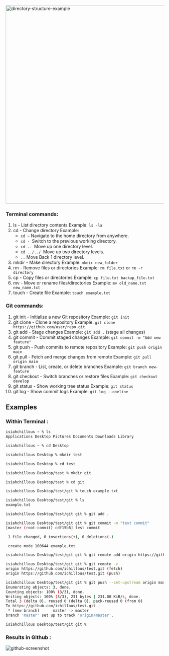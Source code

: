<img width="631" alt="directory-structure-example" src="https://github.com/user-attachments/assets/436dc0d9-1ddf-4021-89ff-14ff2b0ece2a">


### Terminal commands:

1. ls - List directory contents Example: `ls -la`
2. cd - Change directory Example: 
	- `cd ~` Navigate to the home directory from anywhere.
	- `cd - `Switch to the previous working directory.
	- `cd .. `Move up one directory level.
	- `cd ../../ `Move up two directory levels.
 	- `..` Move Back 1 directory level.  	
1. mkdir - Make directory Example: `mkdir new_folder`
2. rm - Remove files or directories Example: `rm file.txt` or `rm -r directory`
3. cp - Copy files or directories Example: `cp file.txt backup_file.txt`
4. mv - Move or rename files/directories Example: `mv old_name.txt new_name.txt`
5. touch - Create file Example: `touch example.txt`

### Git commands:

1. git init - Initialize a new Git repository Example: `git init`
2. git clone - Clone a repository Example: `git clone https://github.com/user/repo.git`
3. git add - Stage changes Example: `git add .` (stage all changes)
4. git commit - Commit staged changes Example: `git commit -m "Add new feature"`
5. git push - Push commits to remote repository Example: `git push origin main`
6. git pull - Fetch and merge changes from remote Example: `git pull origin main`
7. git branch - List, create, or delete branches Example: `git branch new-feature`
8. git checkout - Switch branches or restore files Example: `git checkout develop`
9. git status - Show working tree status Example: `git status`
10. git log - Show commit logs Example: `git log --oneline`

## Examples
### Within Terminal :

```bash
isiahchillous ~ % ls  
Applications Desktop Pictures Documents Downloads Library 

isiahchillous ~ % cd Desktop

isiahchillous Desktop % mkdir test 

isiahchillous Desktop % cd test

isiahchillous Desktop/test % mkdir git 

isiahchillous Desktop/test % cd git

isiahchillous Desktop/test/git % touch example.txt

isiahchillous Desktop/test/git % ls
example.txt

isiahchillous Desktop/test/git git % git add .

isiahchillous Desktop/test/git git % git commit -m "test commit"
[master (root-commit) cdf15b8] test commit

 1 file changed, 0 insertions(+), 0 deletions(-)

 create mode 100644 example.txt

isiahchillous Desktop/test/git git % git remote add origin https://github.com/ichillous/test.git

isiahchillous Desktop/test/git git % git remote -v 
origin https://github.com/ichillous/test.git (fetch)
origin https://github.com/ichillous/test.git (push)

isiahchillous Desktop/test/git git % git push --set-upstream origin master
Enumerating objects: 3, done.
Counting objects: 100% (3/3), done.
Writing objects: 100% (3/3), 231 bytes | 231.00 KiB/s, done.
Total 3 (delta 0), reused 0 (delta 0), pack-reused 0 (from 0)
To https://github.com/ichillous/test.git
 * [new branch]      master -> master
branch 'master' set up to track 'origin/master'.

isiahchillous Desktop/test/git git %

```




### Results in Github : 

![github-screenshot](https://github.com/user-attachments/assets/d60e77d9-b295-41ed-a7d0-fbe47769bdf0)

